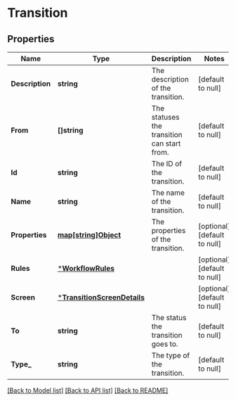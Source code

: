 # Transition

## Properties
Name | Type | Description | Notes
------------ | ------------- | ------------- | -------------
**Description** | **string** | The description of the transition. | [default to null]
**From** | **[]string** | The statuses the transition can start from. | [default to null]
**Id** | **string** | The ID of the transition. | [default to null]
**Name** | **string** | The name of the transition. | [default to null]
**Properties** | [**map[string]Object**](.md) | The properties of the transition. | [optional] [default to null]
**Rules** | [***WorkflowRules**](WorkflowRules.md) |  | [optional] [default to null]
**Screen** | [***TransitionScreenDetails**](TransitionScreenDetails.md) |  | [optional] [default to null]
**To** | **string** | The status the transition goes to. | [default to null]
**Type_** | **string** | The type of the transition. | [default to null]

[[Back to Model list]](../README.md#documentation-for-models) [[Back to API list]](../README.md#documentation-for-api-endpoints) [[Back to README]](../README.md)

